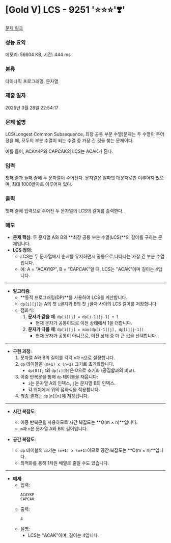 # [Gold V] LCS - 9251 '⭐⭐⭐'❣️'

[문제 링크](https://www.acmicpc.net/problem/9251) 

### 성능 요약

메모리: 56604 KB, 시간: 444 ms

### 분류

다이나믹 프로그래밍, 문자열

### 제출 일자

2025년 3월 28일 22:54:17

### 문제 설명

<p>LCS(Longest Common Subsequence, 최장 공통 부분 수열)문제는 두 수열이 주어졌을 때, 모두의 부분 수열이 되는 수열 중 가장 긴 것을 찾는 문제이다.</p>

<p>예를 들어, ACAYKP와 CAPCAK의 LCS는 ACAK가 된다.</p>

### 입력 

 <p>첫째 줄과 둘째 줄에 두 문자열이 주어진다. 문자열은 알파벳 대문자로만 이루어져 있으며, 최대 1000글자로 이루어져 있다.</p>

### 출력 

 <p>첫째 줄에 입력으로 주어진 두 문자열의 LCS의 길이를 출력한다.</p>

### 메모

- **문제 핵심**: 두 문자열 A와 B의 **최장 공통 부분 수열(LCS)**의 길이를 구하는 문제입니다.
- **LCS 정의**:
  - LCS는 두 문자열에서 순서를 유지하면서 공통으로 나타나는 가장 긴 부분 수열입니다.
  - 예: A = "ACAYKP", B = "CAPCAK"일 때, LCS는 "ACAK"이며 길이는 4입니다.

---

- **알고리즘**:
  - **동적 프로그래밍(DP)**를 사용하여 LCS를 계산합니다.
  - `dp[i][j]`는 A의 첫 `i`글자와 B의 첫 `j`글자 사이의 LCS 길이를 저장합니다.
  - 점화식:
    1. **문자가 같을 때**: `dp[i][j] = dp[i-1][j-1] + 1`
       - 현재 문자가 공통이므로 이전 상태에서 1을 더합니다.
    2. **문자가 다를 때**: `dp[i][j] = max(dp[i-1][j], dp[i][j-1])`
       - 현재 문자가 공통이 아니므로, 이전 상태 중 더 큰 값을 선택합니다.

---

- **구현 과정**:
  1. 문자열 A와 B의 길이를 각각 `m`과 `n`으로 설정합니다.
  2. `dp` 테이블을 `(m+1) x (n+1)` 크기로 초기화합니다.
     - `dp[0][j]`와 `dp[i][0]`은 0으로 초기화 (공집합과의 비교).
  3. 이중 반복문을 통해 `dp` 테이블을 채웁니다:
     - `i`는 문자열 A의 인덱스, `j`는 문자열 B의 인덱스.
     - 각 위치에서 위의 점화식을 적용합니다.
  4. 최종 결과는 `dp[m][n]`에 저장됩니다.

---

- **시간 복잡도**:
  - 이중 반복문을 사용하므로 시간 복잡도는 **O(m × n)**입니다.
  - `m`과 `n`은 문자열 A와 B의 길이입니다.

- **공간 복잡도**:
  - `dp` 테이블의 크기는 `(m+1) x (n+1)`이므로 공간 복잡도는 **O(m × n)**입니다.
  - 최적화를 통해 1차원 배열로 줄일 수도 있습니다.

---

- **예제**:
  - 입력:
    ```
    ACAYKP
    CAPCAK
    ```
  - 출력:
    ```
    4
    ```
  - 설명:
    - LCS는 "ACAK"이며, 길이는 4입니다.